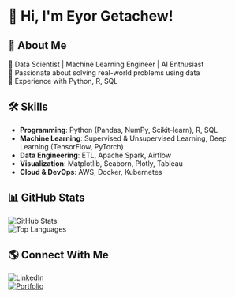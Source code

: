 # 👋 Hi, I'm Eyor Getachew!

## 🚀 About Me
🔹 Data Scientist | Machine Learning Engineer | AI Enthusiast  
🔹 Passionate about solving real-world problems using data  
🔹 Experience with Python, R, SQL

## 🛠 Skills
- **Programming**: Python (Pandas, NumPy, Scikit-learn), R, SQL  
- **Machine Learning**: Supervised & Unsupervised Learning, Deep Learning (TensorFlow, PyTorch)  
- **Data Engineering**: ETL, Apache Spark, Airflow  
- **Visualization**: Matplotlib, Seaborn, Plotly, Tableau  
- **Cloud & DevOps**: AWS, Docker, Kubernetes  


## 📊 GitHub Stats
![GitHub Stats](https://github-readme-stats.vercel.app/api?username=eyor23&show_icons=true&theme=dark)  
![Top Languages](https://github-readme-stats.vercel.app/api/top-langs/?username=eyor23&layout=compact&theme=dark)  

## 🌎 Connect With Me
[![LinkedIn](https://img.shields.io/badge/LinkedIn-blue?style=for-the-badge&logo=linkedin)](https://www.linkedin.com/in/eyorgech/)  
[![Portfolio](https://img.shields.io/badge/Portfolio-black?style=for-the-badge&logo=github)](https://sites.google.com/view/eyorg/bio)  
